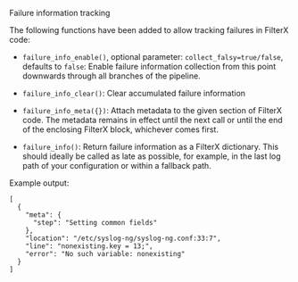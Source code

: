 Failure information tracking

The following functions have been added to allow tracking failures in FilterX code:

- `failure_info_enable()`, optional parameter: `collect_falsy=true/false`, defaults to `false`:
  Enable failure information collection from this point downwards through all branches of the pipeline.

- `failure_info_clear()`:
  Clear accumulated failure information

- `failure_info_meta({})`:
  Attach metadata to the given section of FilterX code. The metadata remains in effect until the next call
  or until the end of the enclosing FilterX block, whichever comes first.

- `failure_info()`:
  Return failure information as a FilterX dictionary. This should ideally be called as late as possible, for example, in the last log path of your configuration or within a fallback path.

Example output:

```
[
  {
    "meta": {
      "step": "Setting common fields"
    },
    "location": "/etc/syslog-ng/syslog-ng.conf:33:7",
    "line": "nonexisting.key = 13;",
    "error": "No such variable: nonexisting"
  }
]
```
